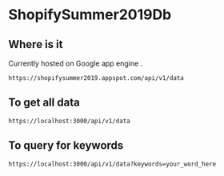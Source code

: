 # ShopifySummer2019Db

## Where is it
Currently hosted on Google app engine .  
```
https://shopifysummer2019.appspot.com/api/v1/data
```

## To get all data
``` https://localhost:3000/api/v1/data ```
## To query for keywords
``` https://localhost:3000/api/v1/data?keywords=your_word_here ```
